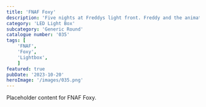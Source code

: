 ```yaml
---
title: 'FNAF Foxy'
description: 'Five nights at Freddys light front. Freddy and the animatronic gang hit the cinemas in 2023.'
category: 'LED Light Box'
subcategory: 'Generic Round'
catalogue number: '035'
tags: [
    'FNAF', 
    'Foxy',
    'Lightbox', 
    ]
featured: true
pubDate: '2023-10-20'
heroImage: '/images/035.png'
---
```


Placeholder content for FNAF Foxy.